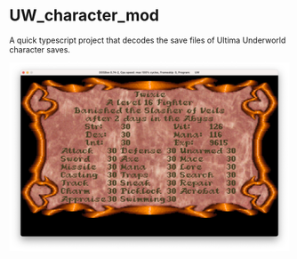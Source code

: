 # UW_character_mod
A quick typescript project that decodes the save files of Ultima Underworld character saves.

![End Game Stats](endgame.png)


